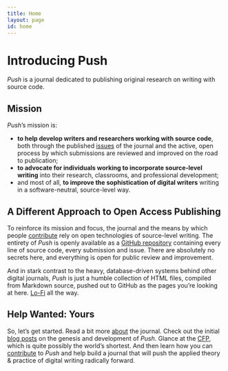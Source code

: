 ```yaml
---
title: Home
layout: page
id: home
---
```


# Introducing Push

*Push* is a journal dedicated to publishing original research on writing with source code.

## Mission

*Push*’s mission is:

* **to help develop writers and researchers working with source code**, both through the published
  [issues](/issues/) of the journal and the active, open process by which submissions are reviewed
  and improved on the road to publication;
* **to advocate for individuals working to incorporate source-level writing** into their research,
  classrooms, and professional development;
* and most of all, **to improve the sophistication of digital writers** writing in a
  software-neutral, source-level way.

## A Different Approach to Open Access Publishing

To reinforce its mission and focus, the journal and the means by which people
[contribute](/contribute/) rely on open technologies of source-level writing. The entirety of *Push*
is openly available as a [GitHub repository](https://github.com/cwcon/push) containing every line of
source code, every submission and issue. There are absolutely no secrets here, and everything is
open for public review and improvement.

And in stark contrast to the heavy, database-driven systems behind other digital journals, *Push* is
just a humble collection of HTML files, compiled from Markdown source, pushed out to GitHub as the
pages you’re looking at here. [Lo-Fi](http://kairos.technorhetoric.net/12.3/topoi/stolley/) all the
way.

## Help Wanted: Yours

So, let’s get started. Read a bit more [about](/about/) the journal. Check out the initial [blog
posts](/blog/) on the genesis and development of *Push*. Glance at the [CFP](cfp.md), which is
quite possibly the world’s shortest. And then learn how you can [contribute](/contribute/) to *Push*
and help build a journal that will push the applied theory & practice of digital writing radically
forward.

